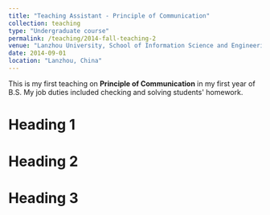 ```yaml
---
title: "Teaching Assistant - Principle of Communication"
collection: teaching
type: "Undergraduate course"
permalink: /teaching/2014-fall-teaching-2
venue: "Lanzhou University, School of Information Science and Engineering"
date: 2014-09-01
location: "Lanzhou, China"
---
```


This is my first teaching on <b>Principle of Communication</b> in my first year of B.S. My job duties included checking and solving students' homework.

Heading 1
======

Heading 2
======

Heading 3
======